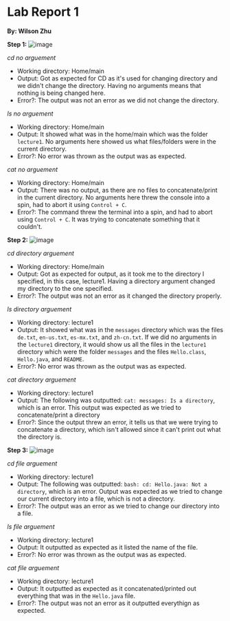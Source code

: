 # Lab Report 1
**By: Wilson Zhu**

**Step 1:**
![image](https://github.com/W6zhu/cse15l-lab-reports/assets/146861759/a69602ee-5dcd-4c47-89e0-d11503327b47)

_cd no arguement_
* Working directory: Home/main
* Output: Got as expected for CD as it's used for changing directory and we didn't change the directory. Having no arguments means that nothing is being changed here.
* Error?: The output was not an error as we did not change the directory.

_ls no arguement_
* Working directory: Home/main
* Output: It showed what was in the home/main which was the folder `lecture1`. No arguments here showed us what files/folders were in the current directory.
* Error?: No error was thrown as the output was as expected.

_cat no arguement_
* Working directory: Home/main
* Output: There was no output, as there are no files to concatenate/print in the current directory. No arguments here threw the console into a spin, had to abort it using `Control + C`.
* Error?: The command threw the terminal into a spin, and had to abort using `Control + C`. It was trying to concatenate something that it couldn't.


**Step 2:**
![image](https://github.com/W6zhu/cse15l-lab-reports/assets/146861759/62e83d16-25c3-4c82-b865-c7eeeb1ad9a3)

_cd directory arguement_
* Working directory: Home/main
* Output: Got as expected for output, as it took me to the directory I specified, in this case, lecture1. Having a directory argument changed my directory to the one specified. 
* Error?: The output was not an error as it changed the directory properly.

_ls directory arguement_
* Working directory: lecture1
* Output: It showed what was in the `messages` directory which was the files `de.txt`, `en-us.txt`, `es-mx.txt`, and  `zh-cn.txt`. If we did no arguments in the `lecture1` directory, it would show us all the files in the `lecture1` directory which were the folder `messages` and the files `Hello.class`, `Hello.java`, and `README`. 
* Error?: No error was thrown as the output was as expected.

_cat directory arguement_
* Working directory: lecture1
* Output: The following was outputted: `cat: messages: Is a directory`, which is an error. This output was expected as we tried to concatenate/print a directory
* Error?: Since the output threw an error, it tells us that we were trying to concatenate a directory, which isn't allowed since it can't print out what the directory is. 

**Step 3:**
![image](https://github.com/W6zhu/cse15l-lab-reports/assets/146861759/fed27f36-4d42-45c2-afce-d50d8a3f6431)

_cd file arguement_
* Working directory: lecture1
* Output: The following was outputted: `bash: cd: Hello.java: Not a directory`, which is an error. Output was expected as we tried to change our current directory into a file, which is not a directory.
* Error?: The output was an error as we tried to change our directory into a file.

_ls file arguement_
* Working directory: lecture1
* Output: It outputted as expected as it listed the name of the file. 
* Error?: No error was thrown as the output was as expected.

_cat file arguement_
* Working directory: lecture1
* Output: It outputted as expected as it concatenated/printed out everything that was in the `Hello.java` file.
* Error?: The output was not an error as it outputted everythign as expected. 
